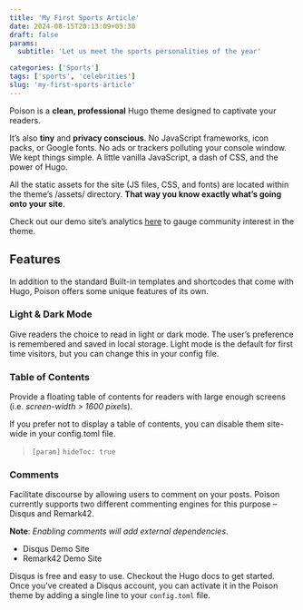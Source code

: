 ```yaml
---
title: 'My First Sports Article'
date: 2024-08-15T20:13:09+05:30
draft: false
params:
  subtitle: 'Let us meet the sports personalities of the year'

categories: ['Sports']
tags: ['sports', 'celebrities']
slug: 'my-first-sports-article'
---
```


Poison is a **clean, professional** Hugo theme designed to captivate your readers.

It’s also **tiny** and **privacy conscious**. No JavaScript frameworks, icon packs, or Google fonts. No ads or trackers polluting your console window. We kept things simple. A little vanilla JavaScript, a dash of CSS, and the power of Hugo.

All the static assets for the site (JS files, CSS, and fonts) are located within the theme’s /assets/ directory. **That way you know exactly what’s going onto your site**.

Check out our demo site’s analytics [here](https://www.google.com) to gauge community interest in the theme.

## Features
In addition to the standard Built-in templates and shortcodes that come with Hugo, Poison offers some unique features of its own.

### Light & Dark Mode
Give readers the choice to read in light or dark mode. The user’s preference is remembered and saved in local storage. Light mode is the default for first time visitors, but you can change this in your config file.

### Table of Contents
Provide a floating table of contents for readers with large enough screens (i.e. *screen-width > 1600 pixels*).

If you prefer not to display a table of contents, you can disable them site-wide in your config.toml file.

>
>   `[param]`
>       `hideToc: true`
>

### Comments
Facilitate discourse by allowing users to comment on your posts. Poison currently supports two different commenting engines for this purpose – Disqus and Remark42.

**Note**: *Enabling comments will add external dependencies*.
- Disqus Demo Site
- Remark42 Demo Site

Disqus is free and easy to use. Checkout the Hugo docs to get started. Once you’ve created a Disqus account, you can activate it in the Poison theme by adding a single line to your `config.toml` file.